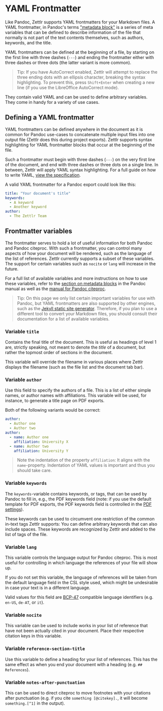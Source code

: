 # YAML Frontmatter

Like Pandoc, Zettlr supports YAML frontmatters for your Markdown files. A YAML frontmatter, in Pandoc's terms ["metadata block"](https://pandoc.org/MANUAL.html#metadata-blocks) is a series of meta variables that can be defined to describe information of the file that normally is not part of the text contents themselves, such as authors, keywords, and the title.

YAML frontmatters can be defined at the beginning of a file, by starting on the first line with three dashes (`---`) and ending the frontmatter either with three dashes or three dots (the latter variant is more common).

> Tip: If you have AutoCorrect enabled, Zettlr will attempt to replace the three ending dots with an ellipsis character, breaking the syntax highlighting. To prevent this, press `Shift+Enter` when creating a new line (if you use the LibreOffice AutoCorrect mode).

They contain valid YAML and can be used to define arbitrary variables. They come in handy for a variety of use cases.

## Defining a YAML frontmatter

YAML frontmatters can be defined anywhere in the document as it is common for Pandoc use-cases to concatenate multiple input files into one output file (Zettlr does this during project exports). Zettlr supports syntax highlighting for YAML frontmatter blocks that occur at the beginning of the file.

Such a frontmatter must begin with three dashes (`---`) on the very first line of the document, and end with three dashes or three dots on a single line. In between, Zettlr will apply YAML syntax highlighting. For a full guide on how to write YAML, [view the specification](https://yaml.org/spec/1.2/spec.html).

A valid YAML frontmatter for a Pandoc export could look like this:

```yaml
title: "Your document's title"
keywords:
  - A keyword
  - Another keyword
author:
  - The Zettlr Team
```

## Frontmatter variables

The frontmatter serves to hold a lot of useful information for both Pandoc and Pandoc citeproc. With such a frontmatter, you can control many aspects of how your document will be rendered, such as the language of the list of references. Zettlr currently supports a subset of these variables. The support for certain variables such as `nocite` or `lang` will increase in the future.

For a full list of available variables and more instructions on how to use these variables, refer to the [section on metadata blocks](https://pandoc.org/MANUAL.html#metadata-blocks) in the Pandoc manual as well as the [manual for Pandoc citeproc](https://github.com/jgm/pandoc-citeproc/blob/master/man/pandoc-citeproc.1.md).

> Tip: On this page we only list certain important variables for use with Pandoc, but YAML frontmatters are also supported by other engines, such as the [Jekyll static site generator](https://jekyllrb.com/docs/front-matter/). Therefore, if you plan to use a different tool to convert your Markdown files, you should consult their documentation for a list of available variables.

### Variable `title`

Contains the final title of the document. This is useful as headings of level 1 are, strictly speaking, not meant to denote the _title_ of a document, but rather the topmost order of sections in the document.

This variable will override the filename in various places where Zettlr displays the filename (such as the file list and the document tab bar).

### Variable `author`

Use this field to specify the authors of a file. This is a list of either simple names, or author names with affiliations. This variable will be used, for instance, to generate a title page on PDF exports.

Both of the following variants would be correct:

```yaml
author:
  - Author one
  - Author two
author:
  - name: Author one
    affiliation: University X
  - name: Author two
    affiliation: University Y
```

> Note the indentation of the property `affiliation`: It aligns with the `name`-property. Indentation of YAML values is important and thus you should take care.

### Variable `keywords`

The `keywords`-variable contains keywords, or tags, that can be used by Pandoc to fill in, e.g., the PDF keywords field (note: if you use the default template for PDF exports, the PDF keywords field is controlled in the [PDF settings](../reference/settings.md#pdf-preferences)).

These keywords can be used to circumvent one restriction of the common in-text tags Zettlr supports: You can define arbitrary keywords that can also include spaces. These keywords are recognized by Zettlr and added to the list of tags of the file.

### Variable `lang`

This variable controls the language output for Pandoc citeproc. This is most useful for controlling in which language the references of your file will show up.

If you do not set this variable, the language of references will be taken from the default language field in the CSL style used, which might be undesirable in case your text is in a different language.

Valid values for this field are [BCP-47](https://tools.ietf.org/html/bcp47) compatible language identifiers (e.g. `en-US`, `de-AT`, or `it`).

### Variable `nocite`

This variable can be used to include works in your list of reference that have not been actually cited in your document. Place their respective citation keys in this variable.

### Variable `reference-section-title`

Use this variable to define a heading for your list of references. This has the same effect as when you end your document with a heading (e.g. `## References`).

### Variable `notes-after-punctuation`

This can be used to direct citeproc to move footnotes with your citations after punctuation (e.g. if you cite `something [@citekey].`, it will become `something.[^1]` in the output).

